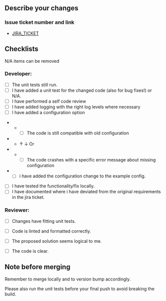 ## Describe your changes


###  Issue ticket number and link
- [JIRA_TICKET](https://jira.pti.nl/browse/JIRA_TICKET)

## Checklists
N/A items can be removed

### Developer: 

* [ ] The unit tests still run.
* [ ] I have added a unit test for the changed code (also for bug fixes!) or N/A.
* [ ] I have performed a self code review
* [ ] I have added logging with the right log levels where necessary
* [ ] I have added a configuration option
* * * [ ] The code is still compatible with old configuration 
* *  ↑ ↓ Or
* * * [ ] The code crashes with a specific error message about missing configuration
* * [ ] i have added the configuration change to the example config.
* [ ] I have tested the functionality/fix locally.
* [ ] I have documented where i have deviated from the original requirements in the jira ticket.

### Reviewer:

* [ ] Changes have fitting unit tests.
* [ ] Code is linted and formatted correctly.
* [ ] The proposed solution seems logical to me.
* [ ] The code is clear.


## Note before merging
Remember to merge locally and to version bump accordingly. 

Please also run the unit tests before your final push to avoid breaking the build.
